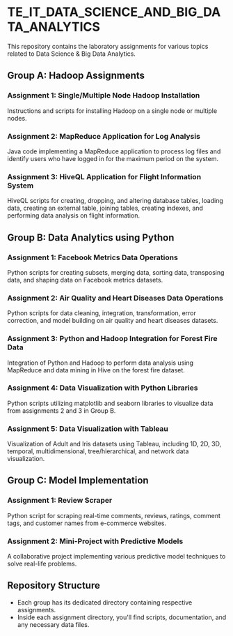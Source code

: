 # TE_IT_DATA_SCIENCE_AND_BIG_DATA_ANALYTICS


This repository contains the laboratory assignments for various topics related to Data Science & Big Data Analytics.

## Group A: Hadoop Assignments

### Assignment 1: Single/Multiple Node Hadoop Installation
Instructions and scripts for installing Hadoop on a single node or multiple nodes.

### Assignment 2: MapReduce Application for Log Analysis
Java code implementing a MapReduce application to process log files and identify users who have logged in for the maximum period on the system.

### Assignment 3: HiveQL Application for Flight Information System
HiveQL scripts for creating, dropping, and altering database tables, loading data, creating an external table, joining tables, creating indexes, and performing data analysis on flight information.

## Group B: Data Analytics using Python

### Assignment 1: Facebook Metrics Data Operations
Python scripts for creating subsets, merging data, sorting data, transposing data, and shaping data on Facebook metrics datasets.

### Assignment 2: Air Quality and Heart Diseases Data Operations
Python scripts for data cleaning, integration, transformation, error correction, and model building on air quality and heart diseases datasets.

### Assignment 3: Python and Hadoop Integration for Forest Fire Data
Integration of Python and Hadoop to perform data analysis using MapReduce and data mining in Hive on the forest fire dataset.

### Assignment 4: Data Visualization with Python Libraries
Python scripts utilizing matplotlib and seaborn libraries to visualize data from assignments 2 and 3 in Group B.

### Assignment 5: Data Visualization with Tableau
Visualization of Adult and Iris datasets using Tableau, including 1D, 2D, 3D, temporal, multidimensional, tree/hierarchical, and network data visualization.

## Group C: Model Implementation

### Assignment 1: Review Scraper
Python script for scraping real-time comments, reviews, ratings, comment tags, and customer names from e-commerce websites.

### Assignment 2: Mini-Project with Predictive Models
A collaborative project implementing various predictive model techniques to solve real-life problems.

## Repository Structure
- Each group has its dedicated directory containing respective assignments.
- Inside each assignment directory, you'll find scripts, documentation, and any necessary data files.
